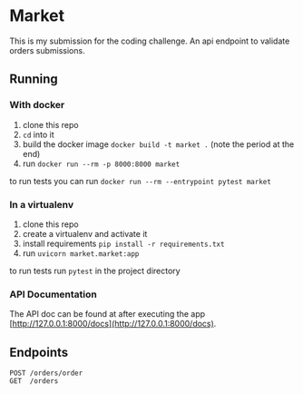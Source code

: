 # Market

This is my submission for the coding challenge. An api endpoint to validate orders submissions.

## Running
### With docker
1. clone this repo
2. `cd` into it
3. build the docker image `docker build -t market .` (note the period at the end)
4. run `docker run --rm -p 8000:8000 market`

to run tests you can run `docker run --rm --entrypoint pytest market`


### In a virtualenv
1. clone this repo
2. create a virtualenv and activate it
3. install requirements `pip install -r requirements.txt`
4. run `uvicorn market.market:app`

to run tests run `pytest` in the project directory

### API Documentation
The API doc can be found at after executing the app [http://127.0.0.1:8000/docs](http://127.0.0.1:8000/docs).

## Endpoints
```
POST /orders/order
GET  /orders
```
